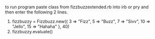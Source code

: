 to run program paste class from fizzbuzzextended.rb into
irb or pry and then enter the following 2 lines.
1. fizzbuzzy = Fizzbuzz.new({ 3 => "Fizz", 5 => "Buzz", 7 => "Sivv", 10 => "Jello", 15 => "Hahaha" }, 40)
2. fizzbuzzy.evaluate()

